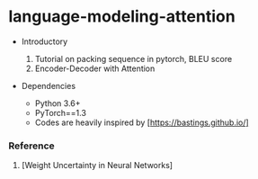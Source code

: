 # language-modeling-attention

- Introductory   
  1. Tutorial on packing sequence in pytorch, BLEU score
  2. Encoder-Decoder with Attention 
  
- Dependencies
  - Python 3.6+
  - PyTorch==1.3
  - Codes are heavily inspired by [https://bastings.github.io/]

### Reference
1. [Weight Uncertainty in Neural Networks]

[https://bastings.github.io/]: https://bastings.github.io/annotated_encoder_decoder/
